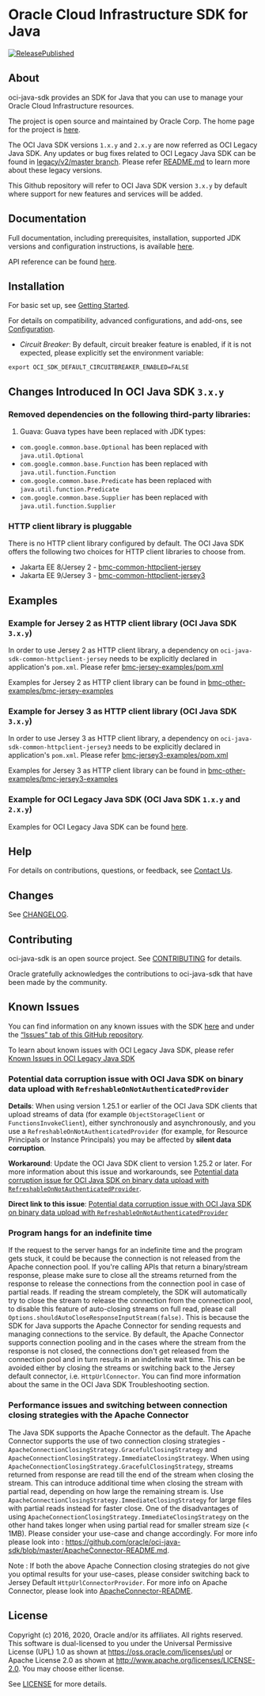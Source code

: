 # Oracle Cloud Infrastructure SDK for Java
[![ReleasePublished](https://github.com/oracle/oci-java-sdk/actions/workflows/releasepublished.yml/badge.svg?branch=master)](https://github.com/oracle/oci-java-sdk/actions/workflows/releasepublished.yml)

## About

oci-java-sdk provides an SDK for Java that you can use to manage your Oracle Cloud Infrastructure resources.

The project is open source and maintained by Oracle Corp. The home page for the project is [here](https://docs.cloud.oracle.com/iaas/Content/API/SDKDocs/javasdk.htm).

The OCI Java SDK versions `1.x.y` and `2.x.y` are now referred as OCI Legacy Java SDK. Any updates or bug fixes related to OCI Legacy Java SDK can be found in [legacy/v2/master branch](https://github.com/oracle/oci-java-sdk/tree/legacy/v2/master). Please refer [README.md](https://github.com/oracle/oci-java-sdk/blob/legacy/v2/master/README.md) to learn more about these legacy versions.

This Github repository will refer to OCI Java SDK version `3.x.y` by default where support for new features and services will be added.


## Documentation

Full documentation, including prerequisites, installation, supported JDK versions and configuration instructions, is available [here](https://docs.cloud.oracle.com/iaas/Content/API/SDKDocs/javasdk.htm).

API reference can be found [here](https://docs.cloud.oracle.com/iaas/tools/java/latest/).

## Installation

For basic set up, see [Getting Started](https://docs.cloud.oracle.com/iaas/Content/API/SDKDocs/javasdkgettingstarted.htm).

For details on compatibility, advanced configurations, and add-ons, see [Configuration](https://docs.cloud.oracle.com/iaas/Content/API/SDKDocs/javasdkconfig.htm).

- *Circuit Breaker*: By default, circuit breaker feature is enabled, if it is not expected, please explicitly set the environment variable:
```
export OCI_SDK_DEFAULT_CIRCUITBREAKER_ENABLED=FALSE
```

## Changes Introduced In OCI Java SDK `3.x.y`
### Removed dependencies on the following third-party libraries:
1. Guava: Guava types have been replaced with JDK types:
- `com.google.common.base.Optional` has been replaced with `java.util.Optional`
- `com.google.common.base.Function` has been replaced with `java.util.function.Function`
- `com.google.common.base.Predicate` has been replaced with `java.util.function.Predicate`
- `com.google.common.base.Supplier` has been replaced with `java.util.function.Supplier`

### HTTP client library is pluggable
There is no HTTP client library configured by default. The OCI Java SDK offers the following two choices for HTTP client libraries to choose from.
- Jakarta EE 8/Jersey 2 - [bmc-common-httpclient-jersey](https://github.com/oracle/oci-java-sdk/tree/master/bmc-common-httpclient-choices/bmc-common-httpclient-jersey)
- Jakarta EE 9/Jersey 3 - [bmc-common-httpclient-jersey3](https://github.com/oracle/oci-java-sdk/tree/master/bmc-common-httpclient-choices/bmc-common-httpclient-jersey3)

## Examples

### Example for Jersey 2 as HTTP client library (OCI Java SDK `3.x.y`)
In order to use Jersey 2 as HTTP client library, a dependency on `oci-java-sdk-common-httpclient-jersey` needs to be explicitly declared in application's `pom.xml`. Please refer [bmc-jersey-examples/pom.xml](https://github.com/oracle/oci-java-sdk/blob/master/bmc-other-examples/bmc-jersey-examples/pom.xml)

Examples for Jersey 2 as HTTP client library can be found in [bmc-other-examples/bmc-jersey-examples](https://github.com/oracle/oci-java-sdk/blob/master/bmc-other-examples/bmc-jersey-examples)

### Example for Jersey 3 as HTTP client library (OCI Java SDK `3.x.y`)
In order to use Jersey 3 as HTTP client library, a dependency on `oci-java-sdk-common-httpclient-jersey3` needs to be explicitly declared in application's `pom.xml`. Please refer [bmc-jersey3-examples/pom.xml](https://github.com/oracle/oci-java-sdk/blob/master/bmc-other-examples/bmc-jersey3-examples/pom.xml)

Examples for Jersey 3 as HTTP client library can be found in [bmc-other-examples/bmc-jersey3-examples](https://github.com/oracle/oci-java-sdk/blob/master/bmc-other-examples/bmc-jersey3-examples)

### Example for OCI Legacy Java SDK (OCI Java SDK `1.x.y` and `2.x.y`)
Examples for OCI Legacy Java SDK can be found [here](https://github.com/oracle/oci-java-sdk/tree/legacy/v2/master#examples).

## Help

For details on contributions, questions, or feedback, see [Contact Us](https://docs.cloud.oracle.com/iaas/Content/API/SDKDocs/javasdk.htm#ContactUs).

## Changes

See [CHANGELOG](https://github.com/oracle/oci-java-sdk/blob/master/CHANGELOG.md).

## Contributing

oci-java-sdk is an open source project. See [CONTRIBUTING](https://github.com/oracle/oci-java-sdk/blob/master/CONTRIBUTING.md) for details.

Oracle gratefully acknowledges the contributions to oci-java-sdk that have been made by the community.

## Known Issues

You can find information on any known issues with the SDK [here](https://docs.cloud.oracle.com/iaas/Content/knownissues.htm) and under the [“Issues” tab of this GitHub repository](https://github.com/oracle/oci-java-sdk/issues).

To learn about known issues with OCI Legacy Java SDK, please refer [Known Issues in OCI Legacy Java SDK](https://github.com/oracle/oci-java-sdk/blob/legacy/v2/master/README.md#known-issues)

### Potential data corruption issue with OCI Java SDK on binary data upload with `RefreshableOnNotAuthenticatedProvider`

**Details**: When using version 1.25.1 or earlier of the OCI Java SDK clients that upload streams of data (for example `ObjectStorageClient` or `FunctionsInvokeClient`), either synchronously and asynchronously, and you use a `RefreshableOnNotAuthenticatedProvider` (for example, for Resource Principals or Instance Principals) you may be affected by **silent data corruption**.

**Workaround**: Update the OCI Java SDK client to version 1.25.2 or later. For more information about this issue and workarounds, see [Potential data corruption issue for OCI Java SDK on binary data upload with `RefreshableOnNotAuthenticatedProvider`](https://github.com/oracle/oci-java-sdk/issues/255).

**Direct link to this issue**: [Potential data corruption issue with OCI Java SDK on binary data upload with `RefreshableOnNotAuthenticatedProvider`](https://docs.cloud.oracle.com/en-us/iaas/Content/knownissues.htm#javaSDKStreamDataCorrupt)

### Program hangs for an indefinite time

If the request to the server hangs for an indefinite time and the program gets stuck, it could be 
because the connection is not released from the Apache connection 
pool. If you're calling APIs that return a binary/stream response, 
please make sure to close all the streams returned from the response to release the connections from the connection pool in case of partial reads. If reading the stream completely, the SDK will 
automatically try to close the stream to release the connection from the connection pool, to disable this feature of auto-closing streams on full read, please call `Options.shouldAutoCloseResponseInputStream(false)`. This is because the SDK for Java supports the Apache Connector for sending requests and managing connections to the service. By default, the Apache Connector supports connection pooling and in the cases where the stream from the response is not closed, the connections don't get released from the connection pool and in turn results in an indefinite wait time. This can be avoided either by closing the streams or switching back to the Jersey default connector, i.e. `HttpUrlConnector`. You can find more information about the same in the OCI Java SDK Troubleshooting section.
 
### Performance issues and switching between connection closing strategies with the Apache Connector
 
The Java SDK supports the Apache Connector as the default. The Apache Connector supports the use of two connection closing strategies - `ApacheConnectionClosingStrategy.GracefulClosingStrategy` and `ApacheConnectionClosingStrategy.ImmediateClosingStrategy`. 
When using `ApacheConnectionClosingStrategy.GracefulClosingStrategy`, streams returned from response are read till the end of the stream when closing the stream. This can introduce additional time when closing the stream with partial read, depending on how large the remaining stream is.
Use `ApacheConnectionClosingStrategy.ImmediateClosingStrategy` for large files with partial reads instead for faster close. One of the disadvantages of using
`ApacheConnectionClosingStrategy.ImmediateClosingStrategy` on the other hand takes longer when using partial read for smaller stream size (< 1MB). Please consider your use-case and change accordingly. For more info please look into : https://github.com/oracle/oci-java-sdk/blob/master/ApacheConnector-README.md. 
 
Note : If both the above Apache Connection closing strategies do not give you optimal results for your use-cases, please consider switching back to Jersey Default `HttpUrlConnectorProvider`.
For more info on Apache Connector, please look into [ApacheConnector-README](https://github.com/oracle/oci-java-sdk/blob/master/ApacheConnector-README.md).

## License

Copyright (c) 2016, 2020, Oracle and/or its affiliates.  All rights reserved.
This software is dual-licensed to you under the Universal Permissive License (UPL) 1.0 as shown at https://oss.oracle.com/licenses/upl
or Apache License 2.0 as shown at http://www.apache.org/licenses/LICENSE-2.0. You may choose either license.

See [LICENSE](https://github.com/oracle/oci-java-sdk/blob/master/LICENSE.txt) for more details.
